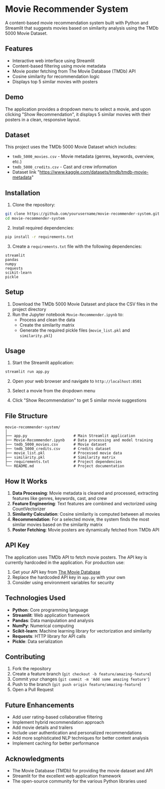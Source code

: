 # Movie Recommender System

A content-based movie recommendation system built with Python and Streamlit that suggests movies based on similarity analysis using the TMDb 5000 Movie Dataset.

## Features

- Interactive web interface using Streamlit
- Content-based filtering using movie metadata
- Movie poster fetching from The Movie Database (TMDb) API
- Cosine similarity for recommendation logic
- Displays top 5 similar movies with posters

## Demo

The application provides a dropdown menu to select a movie, and upon clicking "Show Recommendation", it displays 5 similar movies with their posters in a clean, responsive layout.

## Dataset

This project uses the TMDb 5000 Movie Dataset which includes:
- `tmdb_5000_movies.csv` - Movie metadata (genres, keywords, overview, etc.)
- `tmdb_5000_credits.csv` - Cast and crew information
- Dataset link "https://www.kaggle.com/datasets/tmdb/tmdb-movie-metadata"

## Installation

1. Clone the repository:
```bash
git clone https://github.com/yourusername/movie-recommender-system.git
cd movie-recommender-system
```

2. Install required dependencies:
```bash
pip install -r requirements.txt
```

3. Create a `requirements.txt` file with the following dependencies:
```
streamlit
pandas
numpy
requests
scikit-learn
pickle
```

## Setup

1. Download the TMDb 5000 Movie Dataset and place the CSV files in the project directory
2. Run the Jupyter notebook `Movie-Recommender.ipynb` to:
   - Process and clean the data
   - Create the similarity matrix
   - Generate the required pickle files (`movie_list.pkl` and `similarity.pkl`)

## Usage

1. Start the Streamlit application:
```bash
streamlit run app.py
```

2. Open your web browser and navigate to `http://localhost:8501`

3. Select a movie from the dropdown menu

4. Click "Show Recommendation" to get 5 similar movie suggestions

## File Structure

```
movie-recommender-system/
│
├── app.py                     # Main Streamlit application
├── Movie-Recommender.ipynb    # Data processing and model training
├── tmdb_5000_movies.csv       # Movie dataset
├── tmdb_5000_credits.csv      # Credits dataset
├── movie_list.pkl             # Processed movie data
├── similarity.pkl             # Similarity matrix
├── requirements.txt           # Project dependencies
└── README.md                  # Project documentation
```

## How It Works

1. **Data Processing**: Movie metadata is cleaned and processed, extracting features like genres, keywords, cast, and crew
2. **Feature Engineering**: Text features are combined and vectorized using CountVectorizer
3. **Similarity Calculation**: Cosine similarity is computed between all movies
4. **Recommendation**: For a selected movie, the system finds the most similar movies based on the similarity matrix
5. **Poster Fetching**: Movie posters are dynamically fetched from TMDb API

## API Key

The application uses TMDb API to fetch movie posters. The API key is currently hardcoded in the application. For production use:

1. Get your API key from [The Movie Database](https://www.themoviedb.org/settings/api)
2. Replace the hardcoded API key in `app.py` with your own
3. Consider using environment variables for security

## Technologies Used

- **Python**: Core programming language
- **Streamlit**: Web application framework
- **Pandas**: Data manipulation and analysis
- **NumPy**: Numerical computing
- **Scikit-learn**: Machine learning library for vectorization and similarity
- **Requests**: HTTP library for API calls
- **Pickle**: Data serialization

## Contributing

1. Fork the repository
2. Create a feature branch (`git checkout -b feature/amazing-feature`)
3. Commit your changes (`git commit -m 'Add some amazing feature'`)
4. Push to the branch (`git push origin feature/amazing-feature`)
5. Open a Pull Request

## Future Enhancements

- Add user rating-based collaborative filtering
- Implement hybrid recommendation approach
- Add movie details and trailers
- Include user authentication and personalized recommendations
- Add more sophisticated NLP techniques for better content analysis
- Implement caching for better performance

## Acknowledgments

- The Movie Database (TMDb) for providing the movie dataset and API
- Streamlit for the excellent web application framework
- The open-source community for the various Python libraries used

